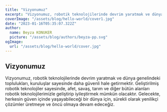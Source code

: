 ```yaml
---
title: "Vizyonumuz"
excerpt: "Vizyonumuz, robotik teknolojilerinde devrim yaratmak ve dünya genelindeki toplulukları, kuruluşlar sayesinde daha güvenli hale getirmektir."
coverImage: "/assets/blog/hello-world/cover1.jpg"
date: "2023-01-16T05:35:07.322Z"
author:
  name: Beyza KONUKER
  picture: "/assets/blog/authors/beyza-pp.svg"
ogImage:
  url: "/assets/blog/hello-world/cover.jpg"
---
```


## Vizyonumuz

Vizyonumuz, robotik teknolojilerinde devrim yaratmak ve dünya genelindeki toplulukları, kuruluşlar sayesinde daha güvenli hale getirmektir. Geliştirilmiş robotik teknolojiler sayesinde, afet, savaş, tarım ve diğer bütün alanları robotik teknolojilerimizle geliştirip iyileştirmek mümkün olacaktır. Gelecekte, herkesin güven içinde yaşayabileceği bir dünya için, sürekli olarak yenilikçi çözümler üretmeye ve öncü olmaya devam edeceğiz.
